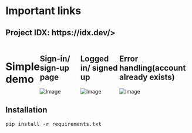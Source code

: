 <div> 
  <h1>Important links</h1>
  <h2>Project IDX: <a>https://idx.dev/</a>></h2>
</div>


<div style="display: flex; justify-content: center; align-items: center; width: 100%;">
  <h1>Simple demo</h1> 
  <div>
    <h2>Sign-in/ sign-up page</h2>
    <img src="https://github.com/user-attachments/assets/d9720067-1197-4b97-8c30-2814b2177053" alt="Image" />
  </div>
  <div>
    <h2>Logged in/ signed up</h2>
    <img src="https://github.com/user-attachments/assets/95c89988-ddab-4629-b5c8-d9992fe47992" alt="Image"/>
  </div>
  <div>
    <h2>Error handling(account already exists)</h2>
    <img src="https://github.com/user-attachments/assets/b195f624-ab23-4744-b0ea-a6231d5c1732" alt="Image"/>
  </div>
</div>

<h2>Installation</h2>
<pre>pip install -r requirements.txt</pre>
